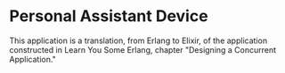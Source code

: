 # Personal Assistant Device

This application is a translation, from Erlang to Elixir, of the application constructed in Learn You Some Erlang, chapter "Designing a Concurrent Application."



